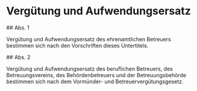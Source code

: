 # Vergütung und Aufwendungsersatz



\#\# Abs. 1

 Vergütung und Aufwendungsersatz des ehrenamtlichen Betreuers bestimmen sich nach den Vorschriften dieses Untertitels.

\#\# Abs. 2

 Vergütung und Aufwendungsersatz des beruflichen Betreuers, des Betreuungsvereins, des Behördenbetreuers und der Betreuungsbehörde bestimmen sich nach dem Vormünder\- und Betreuervergütungsgesetz. 

